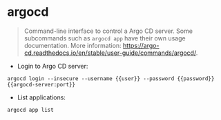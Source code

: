 # argocd

> Command-line interface to control a Argo CD server.
> Some subcommands such as `argocd app` have their own usage documentation.
> More information: <https://argo-cd.readthedocs.io/en/stable/user-guide/commands/argocd/>.

- Login to Argo CD server:

`argocd login --insecure --username {{user}} --password {{password}} {{argocd-server:port}}`

- List applications:

`argocd app list`
